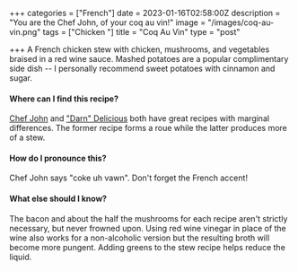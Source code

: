 +++
categories = ["French"]
date = 2023-01-16T02:58:00Z
description = "You are the Chef John, of your coq au vin!"
image = "/images/coq-au-vin.png"
tags = ["Chicken "]
title = "Coq Au Vin"
type = "post"

+++
A French chicken stew with chicken, mushrooms, and vegetables braised in a red wine sauce. Mashed potatoes are a popular complimentary side dish -- I personally recommend sweet potatoes with cinnamon and sugar.

#### Where can I find this recipe?

[Chef John](https://www.allrecipes.com/recipe/239230/chef-johns-coq-au-vin/) and ["Darn" Delicious](https://damndelicious.net/2022/01/08/easy-coq-au-vin/) both have great recipes with marginal differences. The former recipe forms a roue while the latter produces more of a stew.

#### How do I pronounce this?

Chef John says "coke uh vawn". Don't forget the French accent!

#### What else should I know?

The bacon and about the half the mushrooms for each recipe aren't strictly necessary, but never frowned upon. Using red wine vinegar in place of the wine also works for a non-alcoholic version but the resulting broth will become more pungent. Adding greens to the stew recipe helps reduce the liquid.